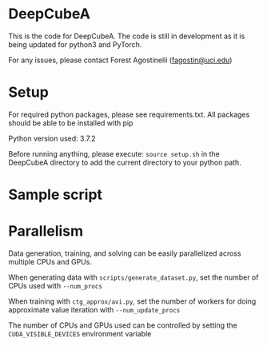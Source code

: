 # DeepCubeA
This is the code for DeepCubeA. The code is still in development as it is being updated for python3 and PyTorch.

For any issues, please contact Forest Agostinelli (fagostin@uci.edu)

# Setup
For required python packages, please see requirements.txt.
All packages should be able to be installed with pip

Python version used: 3.7.2

Before running anything, please execute: `source setup.sh` in the DeepCubeA directory to add the current directory to your python path.

# Sample script


# Parallelism
Data generation, training, and solving can be easily parallelized across multiple CPUs and GPUs.

When generating data with `scripts/generate_dataset.py`, set the number of CPUs used with `--num_procs`

When training with `ctg_approx/avi.py`, set the number of workers for doing approximate value iteration with `--num_update_procs`

The number of CPUs and GPUs used can be controlled by setting the `CUDA_VISIBLE_DEVICES` environment variable
